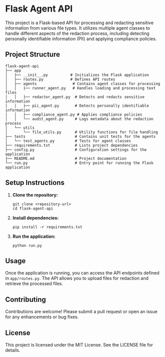 # Flask Agent API

This project is a Flask-based API for processing and redacting sensitive information from various file types. It utilizes multiple agent classes to handle different aspects of the redaction process, including detecting personally identifiable information (PII) and applying compliance policies.

## Project Structure

```
flask-agent-api
├── app
│   ├── __init__.py          # Initializes the Flask application
│   ├── routes.py            # Defines API routes
│   ├── agents                # Contains agent classes for processing
│   │   ├── runner_agent.py   # Handles loading and processing text files
│   │   ├── redactor_agent.py  # Detects and redacts sensitive information
│   │   ├── pii_agent.py       # Detects personally identifiable information
│   │   ├── compliance_agent.py # Applies compliance policies
│   │   └── audit_agent.py     # Logs metadata about the redaction process
│   └── utils
│       └── file_utils.py      # Utility functions for file handling
├── tests                      # Contains unit tests for the agents
│   └── test_agents.py         # Tests for agent classes
├── requirements.txt           # Lists project dependencies
├── config.py                  # Configuration settings for the application
├── README.md                  # Project documentation
└── run.py                     # Entry point for running the Flask application
```

## Setup Instructions

1. **Clone the repository:**
   ```
   git clone <repository-url>
   cd flask-agent-api
   ```

2. **Install dependencies:**
   ```
   pip install -r requirements.txt
   ```

3. **Run the application:**
   ```
   python run.py
   ```

## Usage

Once the application is running, you can access the API endpoints defined in `app/routes.py`. The API allows you to upload files for redaction and retrieve the processed files.

## Contributing

Contributions are welcome! Please submit a pull request or open an issue for any enhancements or bug fixes.

## License

This project is licensed under the MIT License. See the LICENSE file for details.